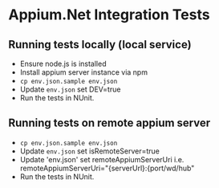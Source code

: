 # Appium.Net Integration Tests

## Running tests locally (local service)

- Ensure node.js is installed
- Install appium server instance via npm
- `cp env.json.sample env.json`
- Update `env.json` set DEV=true
- Run the tests in NUnit.

## Running tests on remote appium server

- `cp env.json.sample env.json`
- Update `env.json` set isRemoteServer=true
- Update 'env.json' set remoteAppiumServerUri i.e. remoteAppiumServerUri="{serverUrl}:{port/wd/hub"
- Run the tests in NUnit.
